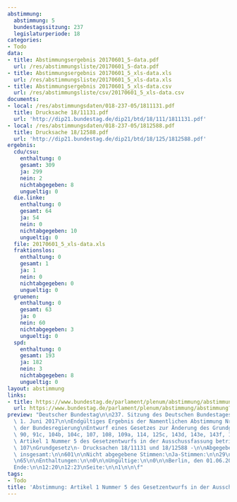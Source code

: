 ```yaml
---
abstimmung:
  abstimmung: 5
  bundestagssitzung: 237
  legislaturperiode: 18
categories:
- Todo
data:
- title: Abstimmungsergebnis 20170601_5-data.pdf
  url: /res/abstimmungsliste/20170601_5-data.pdf
- title: Abstimmungsergebnis 20170601_5_xls-data.xls
  url: /res/abstimmungsliste/20170601_5_xls-data.xls
- title: Abstimmungsergebnis 20170601_5_xls-data.csv
  url: /res/abstimmungsliste/csv/20170601_5_xls-data.csv
documents:
- local: /res/abstimmungsdaten/018-237-05/1811131.pdf
  title: Drucksache 18/11131.pdf
  url: 'http://dip21.bundestag.de/dip21/btd/18/111/1811131.pdf'
- local: /res/abstimmungsdaten/018-237-05/1812588.pdf
  title: Drucksache 18/12588.pdf
  url: 'http://dip21.bundestag.de/dip21/btd/18/125/1812588.pdf'
ergebnis:
  cdu/csu:
    enthaltung: 0
    gesamt: 309
    ja: 299
    nein: 2
    nichtabgegeben: 8
    ungueltig: 0
  die.linke:
    enthaltung: 0
    gesamt: 64
    ja: 54
    nein: 0
    nichtabgegeben: 10
    ungueltig: 0
  file: 20170601_5_xls-data.xls
  fraktionslos:
    enthaltung: 0
    gesamt: 1
    ja: 1
    nein: 0
    nichtabgegeben: 0
    ungueltig: 0
  gruenen:
    enthaltung: 0
    gesamt: 63
    ja: 0
    nein: 60
    nichtabgegeben: 3
    ungueltig: 0
  spd:
    enthaltung: 0
    gesamt: 193
    ja: 182
    nein: 3
    nichtabgegeben: 8
    ungueltig: 0
layout: abstimmung
links:
- title: https://www.bundestag.de/parlament/plenum/abstimmung/abstimmung?id=471
  url: https://www.bundestag.de/parlament/plenum/abstimmung/abstimmung?id=471
preview: "Deutscher Bundestag\n\n237. Sitzung des Deutschen Bundestages\nam Donnerstag,\
  \ 1. Juni 2017\n\nEndgültiges Ergebnis der Namentlichen Abstimmung Nr. 5\n\nGesetzentwurf\
  \ der Bundesregierung\nEntwurf eines Gesetzes zur Änderung des Grundgesetzes\n(Artikel\
  \ 90, 91c, 104b, 104c, 107, 108, 109a, 114, 125c, 143d, 143e, 143f, 143g)\nhier:\
  \ Artikel 1 Nummer 5 des Gesetzentwurfs in der Ausschussfassung betrifft Artikel\
  \ 107\nGrundgesetz\n- Drucksachen 18/11131 und 18/12588 -\n\nAbgegebene Stimmen\
  \ insgesamt:\n\n601\n\nNicht abgegebene Stimmen:\nJa-Stimmen:\n\n29\n536\n\nNein-Stimmen:\n\
  \n65\n\nEnthaltungen:\n\n0\n\nUngültige:\n\n0\n\nBerlin, den 01.06.2017\n\nBeginn:\n\
  Ende:\n\n12:20\n12:23\nSeite:\n\n1\n\n\f"
tags:
- Todo
title: 'Abstimmung: Artikel 1 Nummer 5 des Gesetzentwurfs in der Ausschussfassung betrifft Artikel 107 Grundgesetz'
---
```

